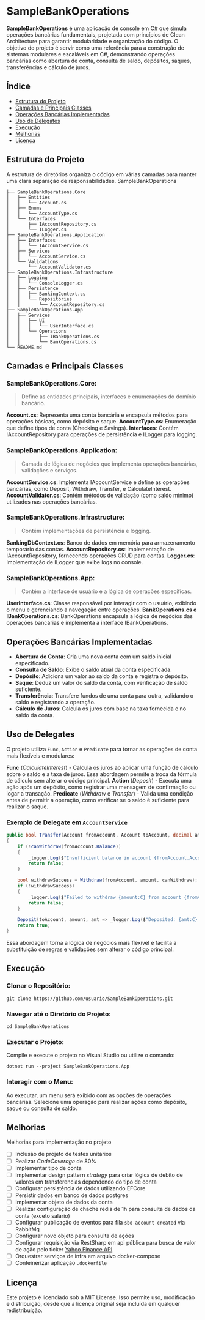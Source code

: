 # SampleBankOperations
**SampleBankOperations** é uma aplicação de console em C# que simula operações bancárias fundamentais, projetada com princípios de Clean Architecture para garantir modularidade e organização do código. 
O objetivo do projeto é servir como uma referência para a construção de sistemas modulares e escaláveis em C#, demonstrando operações bancárias como abertura de conta, consulta de saldo, depósitos, saques, transferências e cálculo de juros.

## Índice
* [Estrutura do Projeto](#estrutura-do-projeto)
* [Camadas e Principais Classes](camadas-e-principais-classes)
* [Operações Bancárias Implementadas](opercacoes-bancarias-implementadas)
* [Uso de Delegates](uso-de-delegates)
* [Execução](execucao)
* [Melhorias](melhorias)
* [Licença](licenca)

## Estrutura do Projeto
A estrutura de diretórios organiza o código em várias camadas para manter uma clara separação de responsabilidades.
SampleBankOperations
````
├── SampleBankOperations.Core
│   ├── Entities
│   │   └── Account.cs
│   ├── Enums
│   │   └── AccountType.cs
│   └── Interfaces
│       ├── IAccountRepository.cs
│       └── ILogger.cs
├── SampleBankOperations.Application
│   ├── Interfaces
│   │   └── IAccountService.cs
│   ├── Services
│   │   └── AccountService.cs
│   └── Validations
│       └── AccountValidator.cs
├── SampleBankOperations.Infrastructure
│   ├── Logging
│   │   └── ConsoleLogger.cs
│   ├── Persistence
│   │   ├── BankingContext.cs
│   │   └── Repositories
│   │       └── AccountRepository.cs
├── SampleBankOperations.App
│   ├── Services
│   │   ├── UI
│   │   │   └── UserInterface.cs
│   │   └── Operations
│   │       ├── IBankOperations.cs
│   │       └── BankOperations.cs
└── README.md
````
## Camadas e Principais Classes

### SampleBankOperations.Core: 
> Define as entidades principais, interfaces e enumerações do domínio bancário.

**Account.cs**: Representa uma conta bancária e encapsula métodos para operações básicas, como depósito e saque.
**AccountType.cs**: Enumeração que define tipos de conta (Checking e Savings).
**Interfaces**: Contém IAccountRepository para operações de persistência e ILogger para logging.

### SampleBankOperations.Application: 
> Camada de lógica de negócios que implementa operações bancárias, validações e serviços.

**AccountService.cs**: Implementa IAccountService e define as operações bancárias, como Deposit, Withdraw, Transfer, e CalculateInterest.
**AccountValidator.cs**: Contém métodos de validação (como saldo mínimo) utilizados nas operações bancárias.

### SampleBankOperations.Infrastructure: 
> Contém implementações de persistência e logging.

**BankingDbContext.cs**: Banco de dados em memória para armazenamento temporário das contas.
**AccountRepository.cs**: Implementação de IAccountRepository, fornecendo operações CRUD para contas.
**Logger.cs**: Implementação de ILogger que exibe logs no console.

### SampleBankOperations.App: 
> Contém a interface de usuário e a lógica de operações específicas.

**UserInterface.cs**: Classe responsável por interagir com o usuário, exibindo o menu e gerenciando a navegação entre operações.
**BankOperations.cs e IBankOperations.cs**: BankOperations encapsula a lógica de negócios das operações bancárias e implementa a interface IBankOperations.

## Operações Bancárias Implementadas

* **Abertura de Conta**: Cria uma nova conta com um saldo inicial especificado.
* **Consulta de Saldo**: Exibe o saldo atual da conta especificada.
* **Depósito**: Adiciona um valor ao saldo da conta e registra o depósito.
* **Saque**: Deduz um valor do saldo da conta, com verificação de saldo suficiente.
* **Transferência**: Transfere fundos de uma conta para outra, validando o saldo e registrando a operação.
* **Cálculo de Juros**: Calcula os juros com base na taxa fornecida e no saldo da conta.

## Uso de Delegates
O projeto utiliza `Func`, `Action` e `Predicate` para tornar as operações de conta mais flexíveis e modulares:

**Func** (_CalculateInterest_) - Calcula os juros ao aplicar uma função de cálculo sobre o saldo e a taxa de juros. Essa abordagem permite a troca da fórmula de cálculo sem alterar o código principal.
**Action** (_Deposit_) - Executa uma ação após um depósito, como registrar uma mensagem de confirmação ou logar a transação.
**Predicate** (_Withdraw_ e _Transfer_) - Valida uma condição antes de permitir a operação, como verificar se o saldo é suficiente para realizar o saque.

### Exemplo de Delegate em `AccountService`
```csharp
public bool Transfer(Account fromAccount, Account toAccount, decimal amount, Predicate<decimal> canWithdraw)
{
    if (!canWithdraw(fromAccount.Balance))
    {
        _logger.Log($"Insufficient balance in account {fromAccount.AccountNumber} for transfer of {amount:C}.");
        return false;
    }

    bool withdrawSuccess = Withdraw(fromAccount, amount, canWithdraw);
    if (!withdrawSuccess)
    {
        _logger.Log($"Failed to withdraw {amount:C} from account {fromAccount.AccountNumber}.");
        return false;
    }

    Deposit(toAccount, amount, amt => _logger.Log($"Deposited: {amt:C} to account {toAccount.AccountNumber}."));
    return true;
}

```
Essa abordagem torna a lógica de negócios mais flexível e facilita a substituição de regras e validações sem alterar o código principal.

## Execução
### Clonar o Repositório:
```
git clone https://github.com/usuario/SampleBankOperations.git
```

### Navegar até o Diretório do Projeto:
```
cd SampleBankOperations
```

### Executar o Projeto:
Compile e execute o projeto no Visual Studio ou utilize o comando:
```
dotnet run --project SampleBankOperations.App
```

### Interagir com o Menu:
Ao executar, um menu será exibido com as opções de operações bancárias. Selecione uma operação para realizar ações como depósito, saque ou consulta de saldo.

## Melhorias
Melhorias para implementação no projeto

- [ ] Inclusão de projeto de testes unitários
- [ ] Realizar _CodeCoverage_ de 80%
- [ ] Implementar tipo de conta
- [ ] Implementar design pattern _strategy_ para criar lógica de debito de valores em transferencias dependendo do tipo de conta
- [ ] Configurar persistência de dados utilizando EFCore
- [ ] Persistir dados em banco de dados postgres
- [ ] Implementar objeto de dados da conta
- [ ] Realizar configuração de chache redis de 1h para consulta de dados da conta (exceto salário)
- [ ] Configurar publicação de eventos para fila `sbo-account-created` via RabbitMq
- [ ] Configurar novo objeto para consulta de ações
- [ ] Configurar requisição via RestSharp em api pública para busca de valor de ação pelo ticker [Yahoo Finance API](https://developer.yahoo.com/sign-in-with-yahoo/?guccounter=1&guce_referrer=aHR0cHM6Ly9kZXZlbG9wZXIueWFob28uY29tL2FwaS8&guce_referrer_sig=AQAAAAwD6lwEWhW8bZ_nbASrr8hyPkGFSbyHoXkGbul8Snpf7mz5-I4S0x9yDhuLA-O1c_qrHA-Ii4w2EVrTKuU3hkxq9ktRv3y1HQ3pmhs1oLRDbOnKyPtAN3chIGRm_ALpY-cKCnal75xy3j9L4broTGOQTpAvOslpH9LSXw-bQcR2#overview)
- [ ] Orquestrar serviços de infra em arquivo docker-compose
- [ ] Conteinerizar aplicação `.dockerfile`
## Licença
Este projeto é licenciado sob a MIT License. Isso permite uso, modificação e distribuição, desde que a licença original seja incluída em qualquer redistribuição.
